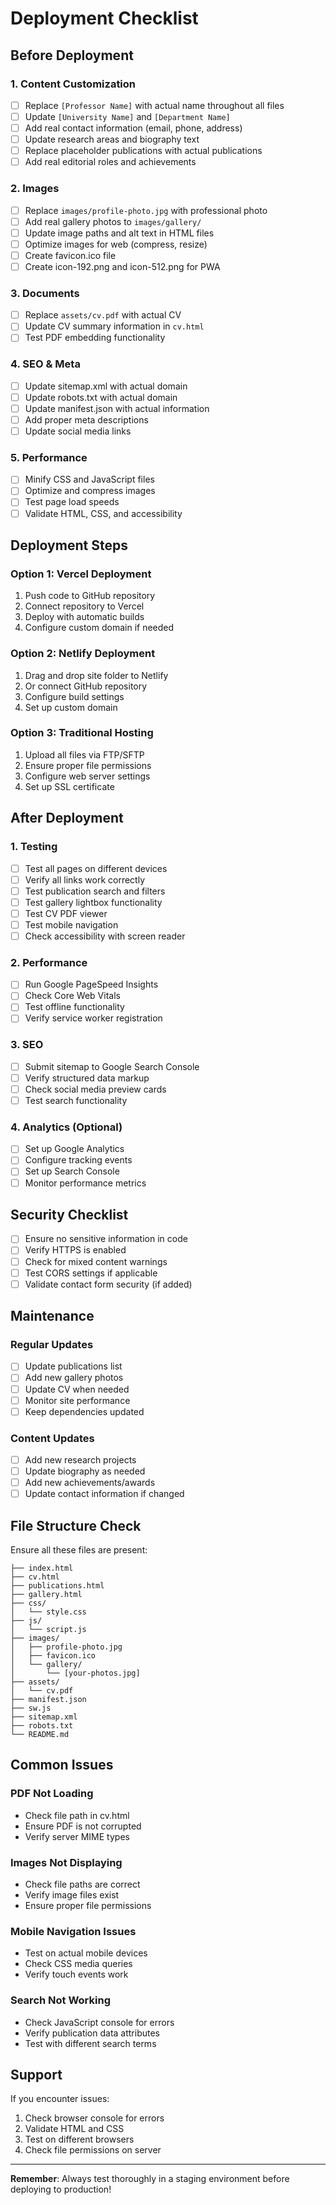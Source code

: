 # Deployment Checklist

## Before Deployment

### 1. Content Customization
- [ ] Replace `[Professor Name]` with actual name throughout all files
- [ ] Update `[University Name]` and `[Department Name]`
- [ ] Add real contact information (email, phone, address)
- [ ] Update research areas and biography text
- [ ] Replace placeholder publications with actual publications
- [ ] Add real editorial roles and achievements

### 2. Images
- [ ] Replace `images/profile-photo.jpg` with professional photo
- [ ] Add real gallery photos to `images/gallery/`
- [ ] Update image paths and alt text in HTML files
- [ ] Optimize images for web (compress, resize)
- [ ] Create favicon.ico file
- [ ] Create icon-192.png and icon-512.png for PWA

### 3. Documents
- [ ] Replace `assets/cv.pdf` with actual CV
- [ ] Update CV summary information in `cv.html`
- [ ] Test PDF embedding functionality

### 4. SEO & Meta
- [ ] Update sitemap.xml with actual domain
- [ ] Update robots.txt with actual domain
- [ ] Update manifest.json with actual information
- [ ] Add proper meta descriptions
- [ ] Update social media links

### 5. Performance
- [ ] Minify CSS and JavaScript files
- [ ] Optimize and compress images
- [ ] Test page load speeds
- [ ] Validate HTML, CSS, and accessibility

## Deployment Steps

### Option 1: Vercel Deployment
1. Push code to GitHub repository
2. Connect repository to Vercel
3. Deploy with automatic builds
4. Configure custom domain if needed

### Option 2: Netlify Deployment
1. Drag and drop site folder to Netlify
2. Or connect GitHub repository
3. Configure build settings
4. Set up custom domain

### Option 3: Traditional Hosting
1. Upload all files via FTP/SFTP
2. Ensure proper file permissions
3. Configure web server settings
4. Set up SSL certificate

## After Deployment

### 1. Testing
- [ ] Test all pages on different devices
- [ ] Verify all links work correctly
- [ ] Test publication search and filters
- [ ] Test gallery lightbox functionality
- [ ] Test CV PDF viewer
- [ ] Test mobile navigation
- [ ] Check accessibility with screen reader

### 2. Performance
- [ ] Run Google PageSpeed Insights
- [ ] Check Core Web Vitals
- [ ] Test offline functionality
- [ ] Verify service worker registration

### 3. SEO
- [ ] Submit sitemap to Google Search Console
- [ ] Verify structured data markup
- [ ] Check social media preview cards
- [ ] Test search functionality

### 4. Analytics (Optional)
- [ ] Set up Google Analytics
- [ ] Configure tracking events
- [ ] Set up Search Console
- [ ] Monitor performance metrics

## Security Checklist

- [ ] Ensure no sensitive information in code
- [ ] Verify HTTPS is enabled
- [ ] Check for mixed content warnings
- [ ] Test CORS settings if applicable
- [ ] Validate contact form security (if added)

## Maintenance

### Regular Updates
- [ ] Update publications list
- [ ] Add new gallery photos
- [ ] Update CV when needed
- [ ] Monitor site performance
- [ ] Keep dependencies updated

### Content Updates
- [ ] Add new research projects
- [ ] Update biography as needed
- [ ] Add new achievements/awards
- [ ] Update contact information if changed

## File Structure Check

Ensure all these files are present:
```
├── index.html
├── cv.html
├── publications.html
├── gallery.html
├── css/
│   └── style.css
├── js/
│   └── script.js
├── images/
│   ├── profile-photo.jpg
│   ├── favicon.ico
│   └── gallery/
│       └── [your-photos.jpg]
├── assets/
│   └── cv.pdf
├── manifest.json
├── sw.js
├── sitemap.xml
├── robots.txt
└── README.md
```

## Common Issues

### PDF Not Loading
- Check file path in cv.html
- Ensure PDF is not corrupted
- Verify server MIME types

### Images Not Displaying
- Check file paths are correct
- Verify image files exist
- Ensure proper file permissions

### Mobile Navigation Issues
- Test on actual mobile devices
- Check CSS media queries
- Verify touch events work

### Search Not Working
- Check JavaScript console for errors
- Verify publication data attributes
- Test with different search terms

## Support

If you encounter issues:
1. Check browser console for errors
2. Validate HTML and CSS
3. Test on different browsers
4. Check file permissions on server

---

**Remember**: Always test thoroughly in a staging environment before deploying to production!